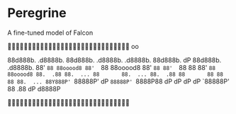 # Peregrine
A fine-tuned model of Falcon

🦅🦅🦅🦅🦅🦅🦅🦅🦅🦅🦅🦅🦅🦅🦅🦅🦅🦅🦅🦅🦅🦅🦅🦅🦅🦅🦅🦅🦅🦅
                                                      oo

88d888b. .d8888b. 88d888b. .d8888b. .d8888b. 88d888b. dP 88d888b. .d8888b.
88'  `88 88ooood8 88'  `88 88ooood8 88'  `88 88'  `88 88 88'  `88 88ooood8
88.  .88 88.  ... 88       88.  ... 88.  .88 88       88 88    88 88.  ...
88Y888P' `88888P' dP       `88888P' `8888P88 dP       dP dP    dP `88888P'
88                                       .88
dP                                   d8888P

🦅🦅🦅🦅🦅🦅🦅🦅🦅🦅🦅🦅🦅🦅🦅🦅🦅🦅🦅🦅🦅🦅🦅🦅🦅🦅🦅🦅🦅🦅
